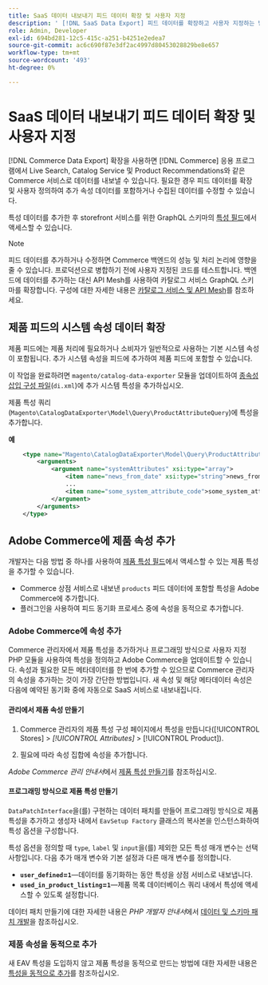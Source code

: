 ```yaml
---
title: SaaS 데이터 내보내기 피드 데이터 확장 및 사용자 지정
description: ' [!DNL SaaS Data Export] 피드 데이터를 확장하고 사용자 지정하는 방법을 알아봅니다.'
role: Admin, Developer
exl-id: 694bd281-12c5-415c-a251-b4251e2edea7
source-git-commit: ac6c690f87e3df2ac4997d80453028829be8e657
workflow-type: tm+mt
source-wordcount: '493'
ht-degree: 0%

---
```


# SaaS 데이터 내보내기 피드 데이터 확장 및 사용자 지정

[!DNL Commerce Data Export] 확장을 사용하면 [!DNL Commerce] 응용 프로그램에서 Live Search, Catalog Service 및 Product Recommendations와 같은 Commerce 서비스로 데이터를 내보낼 수 있습니다. 필요한 경우 피드 데이터를 확장 및 사용자 정의하여 추가 속성 데이터를 포함하거나 수집된 데이터를 수정할 수 있습니다.

특성 데이터를 추가한 후 storefront 서비스를 위한 GraphQL 스키마의 [특성 필드](https://developer.adobe.com/commerce/services/graphql/catalog-service/products/#productviewattribute-type)에서 액세스할 수 있습니다.

>[!NOTE]
>
>피드 데이터를 추가하거나 수정하면 Commerce 백엔드의 성능 및 처리 논리에 영향을 줄 수 있습니다. 프로덕션으로 병합하기 전에 사용자 지정된 코드를 테스트합니다. 백엔드에 데이터를 추가하는 대신 API Mesh를 사용하여 카탈로그 서비스 GraphQL 스키마를 확장합니다. 구성에 대한 자세한 내용은 [카탈로그 서비스 및 API Mesh](../catalog-service/mesh.md)를 참조하세요.

## 제품 피드의 시스템 속성 데이터 확장

제품 피드에는 제품 처리에 필요하거나 소비자가 일반적으로 사용하는 기본 시스템 속성이 포함됩니다. 추가 시스템 속성을 피드에 추가하여 제품 피드에 포함할 수 있습니다.

이 작업을 완료하려면 `magento/catalog-data-exporter` 모듈을 업데이트하여 [종속성 삽입 구성 파일](https://developer.adobe.com/commerce/php/development/build/dependency-injection-file/)&#x200B;(`di.xml`)에 추가 시스템 특성을 추가하십시오.

제품 특성 쿼리(`Magento\CatalogDataExporter\Model\Query\ProductAttributeQuery`)에 특성을 추가합니다.

**예**

```xml
    <type name="Magento\CatalogDataExporter\Model\Query\ProductAttributeQuery">
        <arguments>
            <argument name="systemAttributes" xsi:type="array">
                <item name="news_from_date" xsi:type="string">news_from_date</item>
                ...
                <item name="some_system_attribute_code">some_system_attribute_code</item>
            </argument>
        </arguments>
    </type>
```

## Adobe Commerce에 제품 속성 추가

개발자는 다음 방법 중 하나를 사용하여 [제품 특성 필드](https://developer.adobe.com/commerce/services/graphql/catalog-service/products/#output-fields)에서 액세스할 수 있는 제품 특성을 추가할 수 있습니다.

- Commerce 상점 서비스로 내보낸 `products` 피드 데이터에 포함할 특성을 Adobe Commerce에 추가합니다.
- 플러그인을 사용하여 피드 동기화 프로세스 중에 속성을 동적으로 추가합니다.

### Adobe Commerce에 속성 추가

Commerce 관리자에서 제품 특성을 추가하거나 프로그래밍 방식으로 사용자 지정 PHP 모듈을 사용하여 특성을 정의하고 Adobe Commerce을 업데이트할 수 있습니다. 속성과 필요한 모든 메타데이터를 한 번에 추가할 수 있으므로 Commerce 관리자의 속성을 추가하는 것이 가장 간단한 방법입니다. 새 속성 및 해당 메타데이터 속성은 다음에 예약된 동기화 중에 자동으로 SaaS 서비스로 내보내집니다.

#### 관리에서 제품 속성 만들기

1. Commerce 관리자의 제품 특성 구성 페이지에서 특성을 만듭니다([!UICONTROL Stores] > *[!UICONTROL Attributes]* > [!UICONTROL Product]).

1. 필요에 따라 속성 집합에 속성을 추가합니다.

*Adobe Commerce 관리 안내서*&#x200B;에서 [제품 특성 만들기](https://experienceleague.adobe.com/ko/docs/commerce-admin/catalog/product-attributes/create/attribute-product-create)를 참조하십시오.

#### 프로그래밍 방식으로 제품 특성 만들기

`DataPatchInterface`을(를) 구현하는 데이터 패치를 만들어 프로그래밍 방식으로 제품 특성을 추가하고 생성자 내에서 `EavSetup Factory` 클래스의 복사본을 인스턴스화하여 특성 옵션을 구성합니다.

특성 옵션을 정의할 때 `type`, `label` 및 `input`을(를) 제외한 모든 특성 매개 변수는 선택 사항입니다. 다음 추가 매개 변수와 기본 설정과 다른 매개 변수를 정의합니다.

- **`user_defined`=`1`**—데이터를 동기화하는 동안 특성을 상점 서비스로 내보냅니다.
- **`used_in_product_listing`=`1`**—제품 목록 데이터베이스 쿼리 내에서 특성에 액세스할 수 있도록 설정합니다.

데이터 패치 만들기에 대한 자세한 내용은 *PHP 개발자 안내서*&#x200B;에서 [데이터 및 스키마 패치 개발](https://developer.adobe.com/commerce/php/development/components/declarative-schema/patches/)을 참조하십시오.

### 제품 속성을 동적으로 추가

새 EAV 특성을 도입하지 않고 제품 특성을 동적으로 만드는 방법에 대한 자세한 내용은 [특성을 동적으로 추가](add-attribute-dynamically.md)를 참조하십시오.
